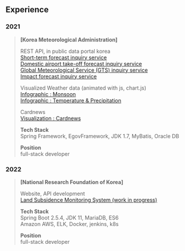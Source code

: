 ## Experience
### 2021
> **\[Korea Meteorological Administration]**  
> 
> REST API, in public data portal korea  
> [Short-term forecast inquiry service](https://www.data.go.kr/en/data/15084084/openapi.do)  
> [Domestic airport take-off forecast inquiry service](https://www.data.go.kr/en/data/15095109/openapi.do)    
> [Global Meteorological Service (GTS) inquiry service](https://www.data.go.kr/en/data/15095158/openapi.do)    
> [Impact forecast inquiry service](https://www.data.go.kr/en/data/15095149/openapi.do)    
> 
> Visualized Weather data (animated with js, chart.js)  
> [Infographic : Monsoon](https://data.kma.go.kr/community/detailVisualization.do?pgmNo=722)  
> [Infographic : Temperature & Precipitation](https://data.kma.go.kr/community/temperatureRain.do?pgmNo=722)
> 
> Cardnews  
> [Visualization : Cardnews](https://data.kma.go.kr/community/selectCardNewsList.do?pgmNo=722)
> 
> **Tech Stack**  
> Spring Framework, EgovFramework, JDK 1.7, MyBatis, Oracle DB
>  
>  **Position**  
>  full-stack developer


### 2022
> **\[National Research Foundation of Korea]**  
> 
> Website, API development  
> [Land Subsidence Monitoring System (work in progress)](https://landsafe.selab.cloud/)
> 
> **Tech Stack**  
> Spring Boot 2.5.4, JDK 11, MariaDB, ES6  
> Amazon AWS, ELK, Docker, jenkins, k8s
> 
>  **Position**  
>  full-stack developer

